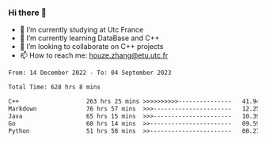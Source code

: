 ### Hi there 👋
- 🔭 I’m currently studying at Utc France
- 🌱 I’m currently learning DataBase and C++
- 👯 I’m looking to collaborate on C++ projects
- 📫 How to reach me: houze.zhang@etu.utc.fr

<!--START_SECTION:waka-->

```txt
From: 14 December 2022 - To: 04 September 2023

Total Time: 628 hrs 8 mins

C++                   263 hrs 25 mins >>>>>>>>>>---------------   41.94 %
Markdown              76 hrs 57 mins  >>>----------------------   12.25 %
Java                  65 hrs 15 mins  >>>----------------------   10.39 %
Go                    60 hrs 14 mins  >>-----------------------   09.59 %
Python                51 hrs 58 mins  >>-----------------------   08.27 %
```

<!--END_SECTION:waka-->
